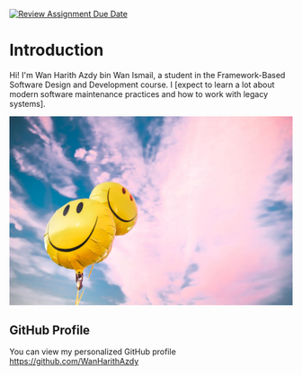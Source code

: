 [![Review Assignment Due Date](https://classroom.github.com/assets/deadline-readme-button-22041afd0340ce965d47ae6ef1cefeee28c7c493a6346c4f15d667ab976d596c.svg)](https://classroom.github.com/a/LQr4ft17)
# Introduction
Hi! I'm Wan Harith Azdy bin Wan Ismail, a student in the Framework-Based Software Design and Development course. 
I [expect to learn a lot about modern software maintenance practices and how to work with legacy systems].

![My Image](image.jpg)

## GitHub Profile

You can view my personalized GitHub profile https://github.com/WanHarithAzdy

